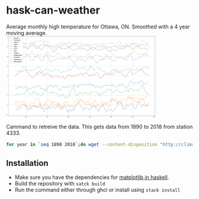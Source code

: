 # hask-can-weather
Average monthly high temperature for Ottawa, ON. Smoothed with a 4 year moving average.
<img src="Figure_1_cropped.png?raw=true" width="80%">

Cammand to retreive the data. This gets data from 1890 to 2018 from station 4333.
```bash
for year in `seq 1890 2018`;do wget --content-disposition "http://climate.weather.gc.ca/climate_data/bulk_data_e.html?format=csv&stationID=4333&Year=${year}&Day=14&timeframe=2&submit= Download+Data" ;done
```

## Installation

* Make sure you have the dependencies for [matplotlib in haskell](http://hackage.haskell.org/package/matplotlib).
* Build the repository with `satck build`
* Run the command either through ghci or install using `stack install`

